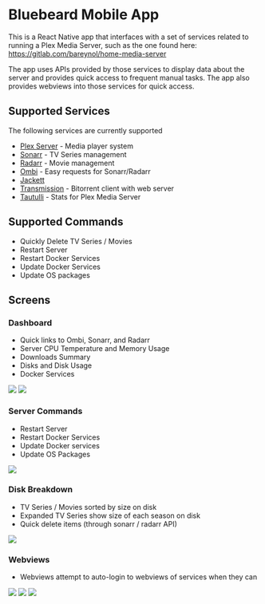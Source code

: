 # Bluebeard Mobile App

This is a React Native app that interfaces with a set of services related to running a Plex Media Server, such as the one found here: https://gitlab.com/bareynol/home-media-server

The app uses APIs provided by those services to display data about the server and provides quick access to frequent manual tasks. The app also provides webviews into those services for quick access.

## Supported Services 
The following services are currently supported

* [Plex Server](https://www.plex.tv/) - Media player system
* [Sonarr](https://sonarr.tv/) - TV Series management
* [Radarr](https://radarr.video/) - Movie management
* [Ombi](https://ombi.io/) - Easy requests for Sonarr/Radarr
* [Jackett](https://github.com/Jackett/Jackett)
* [Transmission](https://transmissionbt.com/) - Bitorrent client with web server
* [Tautulli](https://tautulli.com/) - Stats for Plex Media Server

## Supported Commands

* Quickly Delete TV Series / Movies
* Restart Server
* Restart Docker Services
* Update Docker Services
* Update OS packages

## Screens

### Dashboard

* Quick links to Ombi, Sonarr, and Radarr
* Server CPU Temperature and Memory Usage
* Downloads Summary
* Disks and Disk Usage
* Docker Services

![](docs/images/dashboard1.png)
![](docs/images/dashboard2.png)

### Server Commands

* Restart Server
* Restart Docker Services
* Update Docker services
* Update OS Packages

![](docs/images/commands.png)

### Disk Breakdown

* TV Series / Movies sorted by size on disk
* Expanded TV Series show size of each season on disk
* Quick delete items (through sonarr / radarr API)

![](docs/images/disk1.png)


### Webviews

* Webviews attempt to auto-login to webviews of services when they can

![](docs/images/webview_sonarr.png)
![](docs/images/webview_radarr.png)
![](docs/images/webview_tautulli.png)
